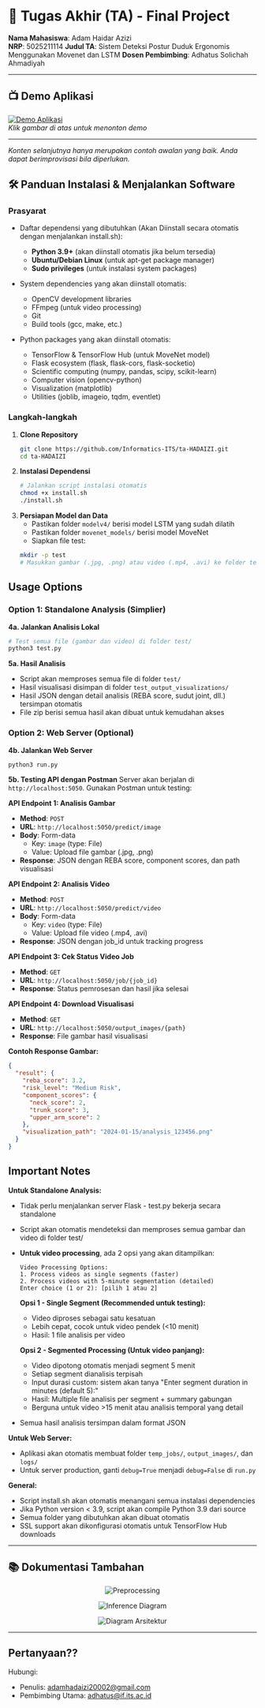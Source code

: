 # 🏁 Tugas Akhir (TA) - Final Project

**Nama Mahasiswa**: Adam Haidar Azizi  
**NRP**: 5025211114
**Judul TA**: Sistem Deteksi Postur Duduk Ergonomis Menggunakan Movenet dan LSTM 
**Dosen Pembimbing**: Adhatus Solichah Ahmadiyah 


---

## 📺 Demo Aplikasi  
 

[![Demo Aplikasi](https://i.ytimg.com/vi/zIfRMTxRaIs/maxresdefault.jpg)](https://www.youtube.com/watch?v=VIDEO_ID)  
*Klik gambar di atas untuk menonton demo*

---

*Konten selanjutnya hanya merupakan contoh awalan yang baik. Anda dapat berimprovisasi bila diperlukan.*

## 🛠 Panduan Instalasi & Menjalankan Software  

### Prasyarat  
- Daftar dependensi yang dibutuhkan (Akan Diinstall secara otomatis dengan menjalankan install.sh):
  - **Python 3.9+** (akan diinstall otomatis jika belum tersedia)
  - **Ubuntu/Debian Linux** (untuk apt-get package manager)
  - **Sudo privileges** (untuk instalasi system packages)
  
- System dependencies yang akan diinstall otomatis:
  - OpenCV development libraries
  - FFmpeg (untuk video processing)
  - Git
  - Build tools (gcc, make, etc.)
  
- Python packages yang akan diinstall otomatis:
  - TensorFlow & TensorFlow Hub (untuk MoveNet model)
  - Flask ecosystem (flask, flask-cors, flask-socketio)
  - Scientific computing (numpy, pandas, scipy, scikit-learn)
  - Computer vision (opencv-python)
  - Visualization (matplotlib)
  - Utilities (joblib, imageio, tqdm, eventlet)

### Langkah-langkah  
1. **Clone Repository**  
   ```bash
   git clone https://github.com/Informatics-ITS/ta-HADAIZI.git
   cd ta-HADAIZI
   ```
2. **Instalasi Dependensi**
   ```bash
   # Jalankan script instalasi otomatis
   chmod +x install.sh
   ./install.sh
   ```
3. **Persiapan Model dan Data**
   - Pastikan folder `modelv4/` berisi model LSTM yang sudah dilatih
   - Pastikan folder `movenet_models/` berisi model MoveNet
   - Siapkan file test:
   ```bash
   mkdir -p test
   # Masukkan gambar (.jpg, .png) atau video (.mp4, .avi) ke folder test/
   ```
## Usage Options

### Option 1: Standalone Analysis (Simplier)

**4a. Jalankan Analisis Lokal**
```bash
# Test semua file (gambar dan video) di folder test/
python3 test.py
```

**5a. Hasil Analisis**
- Script akan memproses semua file di folder `test/`
- Hasil visualisasi disimpan di folder `test_output_visualizations/`
- Hasil JSON dengan detail analisis (REBA score, sudut joint, dll.) tersimpan otomatis
- File zip berisi semua hasil akan dibuat untuk kemudahan akses

### Option 2: Web Server (Optional)

**4b. Jalankan Web Server**
```bash
python3 run.py
```

**5b. Testing API dengan Postman**
Server akan berjalan di `http://localhost:5050`. Gunakan Postman untuk testing:

**API Endpoint 1: Analisis Gambar**
- **Method**: `POST`
- **URL**: `http://localhost:5050/predict/image`
- **Body**: Form-data
  - Key: `image` (type: File)
  - Value: Upload file gambar (.jpg, .png)
- **Response**: JSON dengan REBA score, component scores, dan path visualisasi

**API Endpoint 2: Analisis Video**
- **Method**: `POST` 
- **URL**: `http://localhost:5050/predict/video`
- **Body**: Form-data
  - Key: `video` (type: File)
  - Value: Upload file video (.mp4, .avi)
- **Response**: JSON dengan job_id untuk tracking progress

**API Endpoint 3: Cek Status Video Job**
- **Method**: `GET`
- **URL**: `http://localhost:5050/job/{job_id}`
- **Response**: Status pemrosesan dan hasil jika selesai

**API Endpoint 4: Download Visualisasi**
- **Method**: `GET`
- **URL**: `http://localhost:5050/output_images/{path}`
- **Response**: File gambar hasil visualisasi

**Contoh Response Gambar:**
```json
{
  "result": {
    "reba_score": 3.2,
    "risk_level": "Medium Risk",
    "component_scores": {
      "neck_score": 2,
      "trunk_score": 3,
      "upper_arm_score": 2
    },
    "visualization_path": "2024-01-15/analysis_123456.png"
  }
}
```

## Important Notes

**Untuk Standalone Analysis:**
- Tidak perlu menjalankan server Flask - test.py bekerja secara standalone
- Script akan otomatis mendeteksi dan memproses semua gambar dan video di folder test/
- **Untuk video processing**, ada 2 opsi yang akan ditampilkan:
  
  ```
  Video Processing Options:
  1. Process videos as single segments (faster)
  2. Process videos with 5-minute segmentation (detailed)
  Enter choice (1 or 2): [pilih 1 atau 2]
  ```
  
  **Opsi 1 - Single Segment (Recommended untuk testing):**
  - Video diproses sebagai satu kesatuan
  - Lebih cepat, cocok untuk video pendek (<10 menit)
  - Hasil: 1 file analisis per video
  
  **Opsi 2 - Segmented Processing (Untuk video panjang):**
  - Video dipotong otomatis menjadi segment 5 menit
  - Setiap segment dianalisis terpisah
  - Input durasi custom: sistem akan tanya "Enter segment duration in minutes (default 5):"
  - Hasil: Multiple file analisis per segment + summary gabungan
  - Berguna untuk video >15 menit atau analisis temporal yang detail

- Semua hasil analisis tersimpan dalam format JSON

**Untuk Web Server:**
- Aplikasi akan otomatis membuat folder `temp_jobs/`, `output_images/`, dan `logs/`
- Untuk server production, ganti `debug=True` menjadi `debug=False` di `run.py`

**General:**
- Script install.sh akan otomatis menangani semua instalasi dependencies
- Jika Python version < 3.9, script akan compile Python 3.9 dari source 
- Semua folder yang dibutuhkan akan dibuat otomatis
- SSL support akan dikonfigurasi otomatis untuk TensorFlow Hub downloads

---

## 📚 Dokumentasi Tambahan

<div align="center">

![Preprocessing](content/preprocessing.png)

![Inference Diagram](content/inference.png)

![Diagram Arsitektur](content/LSTM.png)

</div>


---

## Pertanyaan??

Hubungi:
- Penulis: adamhadaizi20002@gmail.com
- Pembimbing Utama: adhatus@if.its.ac.id
